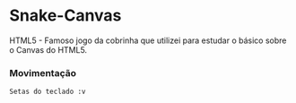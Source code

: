 # Snake-Canvas
 HTML5 - Famoso jogo da cobrinha que utilizei para estudar o básico sobre o Canvas do HTML5.


### Movimentação

	Setas do teclado :v